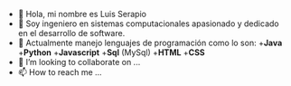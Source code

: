 - 👋 Hola, mi nombre es Luis Serapio
- 👀 Soy ingeniero en sistemas computacionales apasionado y dedicado en el desarrollo de software.
- 🌱 Actualmente manejo lenguajes de programación como lo son:
   +**Java**
   +**Python**
   +**Javascript**
   +**Sql** (MySql)
   +**HTML**
   +**CSS**
- 💞️ I’m looking to collaborate on ...
- 📫 How to reach me ...

<!---
serapioMartinez/serapioMartinez is a ✨ special ✨ repository because its `README.md` (this file) appears on your GitHub profile.
You can click the Preview link to take a look at your changes.
--->
